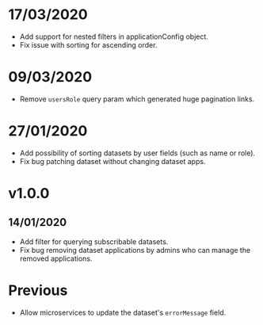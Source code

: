 # 17/03/2020

- Add support for nested filters in applicationConfig object.
- Fix issue with sorting for ascending order.

# 09/03/2020

- Remove `usersRole` query param which generated huge pagination links.

# 27/01/2020

- Add possibility of sorting datasets by user fields (such as name or role).
- Fix bug patching dataset without changing dataset apps.

# v1.0.0

## 14/01/2020

- Add filter for querying subscribable datasets.
- Fix bug removing dataset applications by admins who can manage the removed applications.

# Previous

- Allow microservices to update the dataset's `errorMessage` field.
